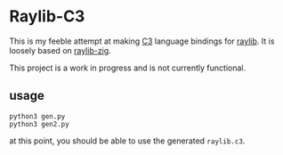 # Raylib-C3

This is my feeble attempt at making [C3](https://github.com/c3lang/c3c) language
bindings for [raylib](https://www.raylib.com/). It is loosely based on
[raylib-zig](https://github.com/Not-Nik/raylib-zig).

This project is a work in progress and is not currently functional.

## usage

```
python3 gen.py
python3 gen2.py
```

at this point, you should be able to use the generated `raylib.c3`.